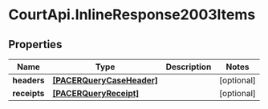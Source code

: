 # CourtApi.InlineResponse2003Items

## Properties
Name | Type | Description | Notes
------------ | ------------- | ------------- | -------------
**headers** | [**[PACERQueryCaseHeader]**](PACERQueryCaseHeader.md) |  | [optional] 
**receipts** | [**[PACERQueryReceipt]**](PACERQueryReceipt.md) |  | [optional] 


